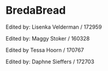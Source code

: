 # BredaBread

Edited by: Lisenka Velderman / 172959

Edited by: Maggy Stoker / 160328

Edited by Tessa Hoorn / 170767

Edited by: Daphne Sieffers / 172703
